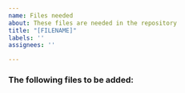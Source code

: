 ```yaml
---
name: Files needed
about: These files are needed in the repository
title: "[FILENAME]"
labels: ''
assignees: ''

---
```


### The following files to be added:

